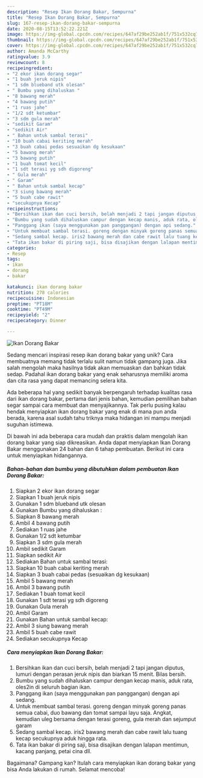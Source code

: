 ```yaml
---
description: "Resep Ikan Dorang Bakar, Sempurna"
title: "Resep Ikan Dorang Bakar, Sempurna"
slug: 167-resep-ikan-dorang-bakar-sempurna
date: 2020-08-15T13:52:22.221Z
image: https://img-global.cpcdn.com/recipes/647af29be252ab1f/751x532cq70/ikan-dorang-bakar-foto-resep-utama.jpg
thumbnail: https://img-global.cpcdn.com/recipes/647af29be252ab1f/751x532cq70/ikan-dorang-bakar-foto-resep-utama.jpg
cover: https://img-global.cpcdn.com/recipes/647af29be252ab1f/751x532cq70/ikan-dorang-bakar-foto-resep-utama.jpg
author: Amanda McCarthy
ratingvalue: 3.9
reviewcount: 8
recipeingredient:
- "2 ekor ikan dorang segar"
- "1 buah jeruk nipis"
- "1 sdm blueband utk olesan"
- " Bumbu yang dihaluskan "
- "8 bawang merah"
- "4 bawang putih"
- "1 ruas jahe"
- "1/2 sdt ketumbar"
- "3 sdm gula merah"
- "sedikit Garam"
- "sedikit Air"
- " Bahan untuk sambal terasi"
- "10 buah cabai keriting merah"
- "3 buah cabai pedas sesuaikan dg kesukaan"
- "5 bawang merah"
- "3 bawang putih"
- "1 buah tomat kecil"
- "1 sdt terasi yg sdh digoreng"
- " Gula merah"
- " Garam"
- " Bahan untuk sambal kecap"
- "3 siung bawang merah"
- "5 buah cabe rawit"
- "secukupnya Kecap"
recipeinstructions:
- "Bersihkan ikan dan cuci bersih, belah menjadi 2 tapi jangan diputus, lumuri dengan perasan jeruk nipis dan biarkan 15 menit. Bilas bersih."
- "Bumbu yang sudah dihaluskan campur dengan kecap manis, aduk rata, oles2in di seluruh bagian ikan."
- "Panggang ikan (saya menggunakan pan panggangan) dengan api sedang."
- "Untuk membuat sambal terasi. goreng dengan minyak goreng panas semua cabai, duo bawang dan tomat sampai layu saja. Angkat, kemudian uleg bersama dengan terasi goreng, gula merah dan sejumput garam"
- "Sedang sambal kecap. iris2 bawang merah dan cabe rawit lalu tuang kecap secukupnya aduk hingga rata."
- "Tata ikan bakar di piring saji, bisa disajikan dengan lalapan mentimun, kacang panjang, petai cina dll."
categories:
- Resep
tags:
- ikan
- dorang
- bakar

katakunci: ikan dorang bakar 
nutrition: 278 calories
recipecuisine: Indonesian
preptime: "PT18M"
cooktime: "PT49M"
recipeyield: "2"
recipecategory: Dinner

---
```



![Ikan Dorang Bakar](https://img-global.cpcdn.com/recipes/647af29be252ab1f/751x532cq70/ikan-dorang-bakar-foto-resep-utama.jpg)

Sedang mencari inspirasi resep ikan dorang bakar yang unik? Cara membuatnya memang tidak terlalu sulit namun tidak gampang juga. Jika salah mengolah maka hasilnya tidak akan memuaskan dan bahkan tidak sedap. Padahal ikan dorang bakar yang enak seharusnya memiliki aroma dan cita rasa yang dapat memancing selera kita.



Ada beberapa hal yang sedikit banyak berpengaruh terhadap kualitas rasa dari ikan dorang bakar, pertama dari jenis bahan, kemudian pemilihan bahan segar sampai cara membuat dan menyajikannya. Tak perlu pusing kalau hendak menyiapkan ikan dorang bakar yang enak di mana pun anda berada, karena asal sudah tahu triknya maka hidangan ini mampu menjadi suguhan istimewa.


Di bawah ini ada beberapa cara mudah dan praktis dalam mengolah ikan dorang bakar yang siap dikreasikan. Anda dapat menyiapkan Ikan Dorang Bakar menggunakan 24 bahan dan 6 tahap pembuatan. Berikut ini cara untuk menyiapkan hidangannya.

<!--inarticleads1-->

##### Bahan-bahan dan bumbu yang dibutuhkan dalam pembuatan Ikan Dorang Bakar:

1. Siapkan 2 ekor ikan dorang segar
1. Siapkan 1 buah jeruk nipis
1. Gunakan 1 sdm blueband utk olesan
1. Gunakan  Bumbu yang dihaluskan :
1. Siapkan 8 bawang merah
1. Ambil 4 bawang putih
1. Sediakan 1 ruas jahe
1. Gunakan 1/2 sdt ketumbar
1. Siapkan 3 sdm gula merah
1. Ambil sedikit Garam
1. Siapkan sedikit Air
1. Sediakan  Bahan untuk sambal terasi:
1. Siapkan 10 buah cabai keriting merah
1. Siapkan 3 buah cabai pedas (sesuaikan dg kesukaan)
1. Ambil 5 bawang merah
1. Ambil 3 bawang putih
1. Sediakan 1 buah tomat kecil
1. Gunakan 1 sdt terasi yg sdh digoreng
1. Gunakan  Gula merah
1. Ambil  Garam
1. Gunakan  Bahan untuk sambal kecap:
1. Ambil 3 siung bawang merah
1. Ambil 5 buah cabe rawit
1. Sediakan secukupnya Kecap




<!--inarticleads2-->

##### Cara menyiapkan Ikan Dorang Bakar:

1. Bersihkan ikan dan cuci bersih, belah menjadi 2 tapi jangan diputus, lumuri dengan perasan jeruk nipis dan biarkan 15 menit. Bilas bersih.
1. Bumbu yang sudah dihaluskan campur dengan kecap manis, aduk rata, oles2in di seluruh bagian ikan.
1. Panggang ikan (saya menggunakan pan panggangan) dengan api sedang.
1. Untuk membuat sambal terasi. goreng dengan minyak goreng panas semua cabai, duo bawang dan tomat sampai layu saja. Angkat, kemudian uleg bersama dengan terasi goreng, gula merah dan sejumput garam
1. Sedang sambal kecap. iris2 bawang merah dan cabe rawit lalu tuang kecap secukupnya aduk hingga rata.
1. Tata ikan bakar di piring saji, bisa disajikan dengan lalapan mentimun, kacang panjang, petai cina dll.




Bagaimana? Gampang kan? Itulah cara menyiapkan ikan dorang bakar yang bisa Anda lakukan di rumah. Selamat mencoba!
